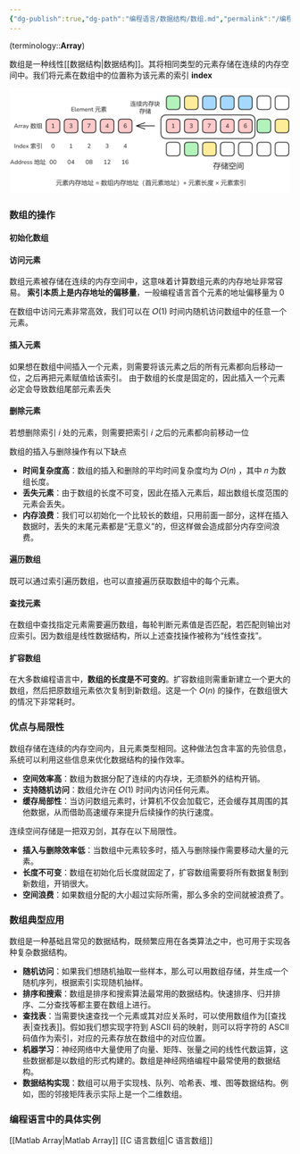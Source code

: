 ```yaml
---
{"dg-publish":true,"dg-path":"编程语言/数据结构/数组.md","permalink":"/编程语言/数据结构/数组/","dgPassFrontmatter":true,"noteIcon":"","created":"2024-05-21T15:20:28.316+08:00","updated":"2025-08-03T10:59:30.610+08:00"}
---
```


(terminology::**Array**)

数组是一种线性[[数据结构\|数据结构]]。其将相同类型的元素存储在连续的内存空间中。我们将元素在数组中的位置称为该元素的索引 **index** 

![Functional files/Photo Resources/Pasted image 20250718004739.png](../img/user/Functional%20files/Photo%20Resources/Pasted%20image%2020250718004739.png)

### 数组的操作

#### 初始化数组

#### 访问元素
数组元素被存储在连续的内存空间中，这意味着计算数组元素的内存地址非常容易。
**索引本质上是内存地址的偏移量**，一般编程语言首个元素的地址偏移量为 0

在数组中访问元素非常高效，我们可以在 𝑂(1) 时间内随机访问数组中的任意一个元素。
#### 插入元素
如果想在数组中间插入一个元素，则需要将该元素之后的所有元素都向后移动一位，之后再把元素赋值给该索引。
由于数组的长度是固定的，因此插入一个元素必定会导致数组尾部元素丢失
#### 删除元素
若想删除索引 𝑖 处的元素，则需要把索引 𝑖 之后的元素都向前移动一位

数组的插入与删除操作有以下缺点
- **时间复杂度高**：数组的插入和删除的平均时间复杂度均为 𝑂(𝑛) ，其中 𝑛 为数组长度。
- **丢失元素**：由于数组的长度不可变，因此在插入元素后，超出数组长度范围的元素会丢失。
- **内存浪费**：我们可以初始化一个比较长的数组，只用前面一部分，这样在插入数据时，丢失的末尾元素都是“无意义”的，但这样做会造成部分内存空间浪费。

#### 遍历数组
既可以通过索引遍历数组，也可以直接遍历获取数组中的每个元素。

#### 查找元素
在数组中查找指定元素需要遍历数组，每轮判断元素值是否匹配，若匹配则输出对应索引。因为数组是线性数据结构，所以上述查找操作被称为“线性查找”。

#### 扩容数组
在大多数编程语言中，**数组的长度是不可变的**。扩容数组则需重新建立一个更大的数组，然后把原数组元素依次复制到新数组。这是一个 $O(n)$ 的操作，在数组很大的情况下非常耗时。



### 优点与局限性
数组存储在连续的内存空间内，且元素类型相同。这种做法包含丰富的先验信息，系统可以利用这些信息来优化数据结构的操作效率。
- **空间效率高**：数组为数据分配了连续的内存块，无须额外的结构开销。
- **支持随机访问**：数组允许在 𝑂(1) 时间内访问任何元素。
- **缓存局部性**：当访问数组元素时，计算机不仅会加载它，还会缓存其周围的其他数据，从而借助高速缓存来提升后续操作的执行速度。

连续空间存储是一把双刃剑，其存在以下局限性。
- **插入与删除效率低**：当数组中元素较多时，插入与删除操作需要移动大量的元素。
- **长度不可变**：数组在初始化后长度就固定了，扩容数组需要将所有数据复制到新数组，开销很大。
- **空间浪费**：如果数组分配的大小超过实际所需，那么多余的空间就被浪费了。


### 数组典型应用
数组是一种基础且常见的数据结构，既频繁应用在各类算法之中，也可用于实现各种复杂数据结构。
- **随机访问**：如果我们想随机抽取一些样本，那么可以用数组存储，并生成一个随机序列，根据索引实现随机抽样。
- **排序和搜索**：数组是排序和搜索算法最常用的数据结构。快速排序、归并排序、二分查找等都主要在数组上进行。
- **查找表**：当需要快速查找一个元素或其对应关系时，可以使用数组作为[[查找表\|查找表]]。假如我们想实现字符到 ASCII 码的映射，则可以将字符的 ASCII 码值作为索引，对应的元素存放在数组中的对应位置。
- **机器学习**：神经网络中大量使用了向量、矩阵、张量之间的线性代数运算，这些数据都是以数组的形式构建的。数组是神经网络编程中最常使用的数据结构。
- **数据结构实现**：数组可以用于实现栈、队列、哈希表、堆、图等数据结构。例如，图的邻接矩阵表示实际上是一个二维数组。

### 编程语言中的具体实例
[[Matlab Array\|Matlab Array]]
[[C 语言数组\|C 语言数组]]

